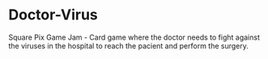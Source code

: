 # Doctor-Virus
Square Pix Game Jam - Card game where the doctor needs to fight against the viruses in the hospital to reach the pacient and perform the surgery.
